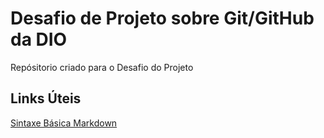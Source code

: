 #  Desafio de Projeto  sobre Git/GitHub da DIO
Repósitorio criado  para  o Desafio do Projeto

## Links Úteis
[Sintaxe Básica Markdown](https://www.markdownguide.org/basic-syntax/)
